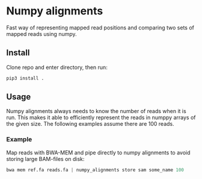 # Numpy alignments 
Fast way of representing mapped read positions and comparing two sets of mapped reads using numpy. 

## Install
Clone repo and enter directory, then run:
```bash
pip3 install .
```

## Usage
Numpy alignments always needs to know the number of reads when it is run. This makes it able to efficiently 
represent the reads in numppy arrays of the given size. The following examples assume there are 100 reads.

### Example
Map reads with BWA-MEM and pipe directly to numpy alignments to avoid storing large BAM-files on disk:

```python
bwa mem ref.fa reads.fa | numpy_alignments store sam some_name 100
```
